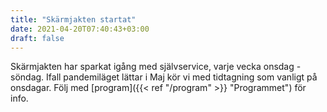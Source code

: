 ```yaml
---
title: "Skärmjakten startat"
date: 2021-04-20T07:40:43+03:00
draft: false
---
```

Skärmjakten har sparkat igång med självservice, varje vecka onsdag - söndag. Ifall pandemiläget lättar i Maj kör vi med tidtagning som vanligt på onsdagar. Följ med [program]({{< ref "/program" >}} "Programmet") för info.
